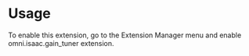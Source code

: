 # Usage

To enable this extension, go to the Extension Manager menu and enable omni.isaac.gain_tuner extension.

